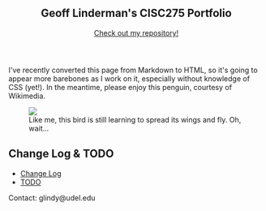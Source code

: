 <html>
  <body>
    <header>
        <h2>Geoff Linderman's CISC275 Portfolio </h2>
        <a href="https://github.com/glinderm/CISC275.github.io">Check out my repository!</a>
    </header>
    <main>
      <section>
        <article>
          <p>
          I've recently converted this page from Markdown to HTML, so it's going to appear more barebones as I work on it, especially without knowledge of CSS (yet!). In the meantime, please enjoy this penguin, courtesy of Wikimedia.
          </p>
        </article>
      </section>
      <figure>
        <img src="https://commons.wikimedia.org/wiki/File:Gorfou_sauteur_-_Rockhopper_Penguin.jpg"/>
        <figcaption>Like me, this bird is still learning to spread its wings and fly. Oh, wait...</figcaption>
      </figure>
      <section>
        <article>
          <h2>Change Log & TODO</h2>
          <ul>
            <li><a href="./Changelog.html">Change Log</a></li>
            <li><a href="./TODO.html">TODO</a></li>
          </ul>
        </article>
      </section>
    </main>
    <footer>
      <p>Contact: glindy@udel.edu</p>
    </footer>
  </body>
</html>
